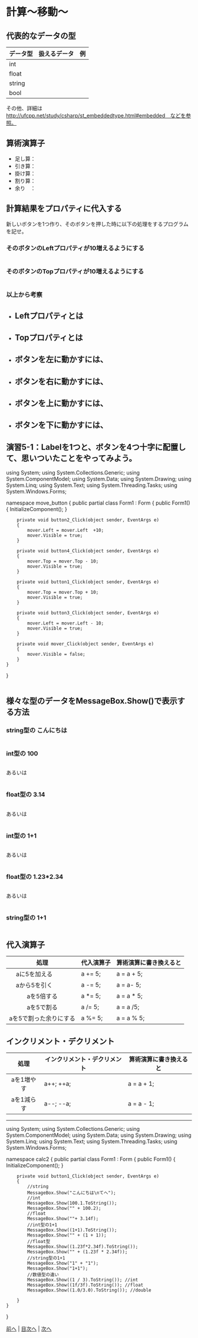 # 計算～移動～

## 代表的なデータの型
|データ型|扱えるデータ|例|
|-------|-----------|--|
|int    |           |  |
|float  |           |  |
|string |           |  |
|bool   |           |  |

その他、詳細は http://ufcpp.net/study/csharp/st_embeddedtype.html#embedded　などを参照。

## 算術演算子
- 足し算：
- 引き算：
- 掛け算：
- 割り算：
- 余り　：

## 計算結果をプロパティに代入する
新しいボタンを1つ作り、そのボタンを押した時に以下の処理をするプログラムを記せ。

### そのボタンのLeftプロパティが10増えるようにする
```cs

```

### そのボタンのTopプロパティが10増えるようにする
```cs

```

### 以上から考察
- Leftプロパティとは
  -
- Topプロパティとは
  -
- ボタンを左に動かすには、
  -
- ボタンを右に動かすには、
  -
- ボタンを上に動かすには、
  -
- ボタンを下に動かすには、
  -

## 演習5-1：Labelを1つと、ボタンを4つ十字に配置して、思いついたことをやってみよう。
using System;
using System.Collections.Generic;
using System.ComponentModel;
using System.Data;
using System.Drawing;
using System.Linq;
using System.Text;
using System.Threading.Tasks;
using System.Windows.Forms;

namespace move_button
{
    public partial class Form1 : Form
    {
        public Form1()
        {
            InitializeComponent();
        }

        private void button2_Click(object sender, EventArgs e)
        {
            mover.Left = mover.Left  +10;
            mover.Visible = true;
        }

        private void button4_Click(object sender, EventArgs e)
        {
            mover.Top = mover.Top - 10;
            mover.Visible = true;
        }

        private void button1_Click(object sender, EventArgs e)
        {
            mover.Top = mover.Top + 10;
            mover.Visible = true;
        }

        private void button3_Click(object sender, EventArgs e)
        {
            mover.Left = mover.Left - 10;
            mover.Visible = true;
        }

        private void mover_Click(object sender, EventArgs e)
        {
            mover.Visible = false;
        }
    }
}

```cs

```

## 様々な型のデータをMessageBox.Show()で表示する方法
### string型の こんにちは
```cs

```

### int型の 100
```cs

```

あるいは

```cs
```

### float型の 3.14
```cs

```

あるいは

```cs

```

### int型の 1+1
```cs

```

あるいは

```cs

```

### float型の 1.23*2.34
```cs

```

あるいは

```cs

```

### string型の 1+1
```cs

```

## 代入演算子
|処理                   |代入演算子|算術演算に書き換えると|
|:---------------------:|---------|-------------------|
|aに5を加える            |a += 5;  |a = a + 5;         |
|aから5を引く            |a -= 5;   |a = a- 5;          |
|aを5倍する              |a *= 5;  |a = a * 5;          |
|aを5で割る              |a /= 5;  |a = a /5;           |
|aを5で割った余りにする   |a %= 5;  |a = a % 5;         |

## インクリメント・デクリメント
|処理      |インクリメント・デクリメント|算術演算に書き換えると|
|:-------:|--------------------------|----------------------|
|aを1増やす|a++;  ++a;                |a = a + 1;            |		
|aを1減らす|a--; --a;                 |a = a - 1;            |

---

using System;
using System.Collections.Generic;
using System.ComponentModel;
using System.Data;
using System.Drawing;
using System.Linq;
using System.Text;
using System.Threading.Tasks;
using System.Windows.Forms;

namespace calc2
{
    public partial class Form1 : Form
    {
        public Form1()
        {
            InitializeComponent();
        }

        private void button1_Click(object sender, EventArgs e)
        {
            //string
            MessageBox.Show("こんにちは\nてへ");
            //int
            MessageBox.Show(100.1.ToString());
            MessageBox.Show("" + 100.2);
            //float
            MessageBox.Show(""+ 3.14f);
            //int型の1+1
            MessageBox.Show((1+1).ToString());
            MessageBox.Show("" + (1 + 1));
            //float型
            MessageBox.Show((1.23f*2.34f).ToString());
            MessageBox.Show("" + (1.23f * 2.34f));
            //string型の1+1
            MessageBox.Show("1" + "1");
            MessageBox.Show("1+1");
            //数値型の違い
            MessageBox.Show((1 / 3).ToString()); //int
            MessageBox.Show((1f/3f).ToString()); //float
            MessageBox.Show((1.0/3.0).ToString()); //double

        }
    }
}

[前へ](04.md) | [目次へ](README.md#%E7%9B%AE%E6%AC%A1) | [次へ](06.md)


